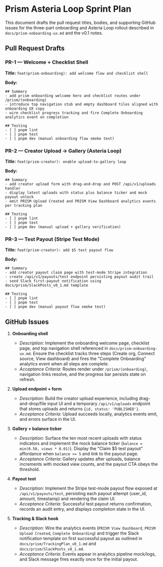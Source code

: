 # Prism Asteria Loop Sprint Plan

This document drafts the pull request titles, bodies, and supporting GitHub issues for the three-part onboarding and Asteria Loop rollout described in `docs/prism-onboarding-ux.md` and the v0.1 notes.

## Pull Request Drafts

### PR-1 — Welcome + Checklist Shell
**Title:** `feat(prism-onboarding): add welcome flow and checklist shell`

**Body:**
```
## Summary
- add prism onboarding welcome hero and checklist routes under /prism/(onboarding)
- introduce top navigation stub and empty dashboard tiles aligned with onboarding UX copy
- wire checklist progress tracking and fire Complete Onboarding analytics event on completion

## Testing
- [ ] pnpm lint
- [ ] pnpm test
- [ ] pnpm dev (manual onboarding flow smoke test)
```

### PR-2 — Creator Upload → Gallery (Asteria Loop)
**Title:** `feat(prism-creator): enable upload-to-gallery loop`

**Body:**
```
## Summary
- add creator upload form with drag-and-drop and POST /api/v1/uploads handler
- display latest uploads with status plus balance ticker and mock payout unlock
- emit PRISM Upload Created and PRISM View Dashboard analytics events per tracking plan

## Testing
- [ ] pnpm lint
- [ ] pnpm test
- [ ] pnpm dev (manual upload + gallery verification)
```

### PR-3 — Test Payout (Stripe Test Mode)
**Title:** `feat(prism-creator): add $5 test payout flow`

**Body:**
```
## Summary
- add creator payout claim page with test-mode Stripe integration
- create /api/v1/payouts/test endpoint persisting payout audit trail
- send Slack first-payout notification using docs/prism/SlackPosts_v0_1.md template

## Testing
- [ ] pnpm lint
- [ ] pnpm test
- [ ] pnpm dev (manual payout flow smoke test)
```

## GitHub Issues

1. **Onboarding shell**
   - _Description:_ Implement the onboarding welcome page, checklist page, and top navigation shell referenced in `docs/prism-onboarding-ux.md`. Ensure the checklist tracks three steps (Create org, Connect source, View dashboard) and fires the "Complete Onboarding" analytics event when all steps are complete.
   - _Acceptance Criteria:_ Routes render under `/prism/(onboarding)`, navigation links resolve, and the progress bar persists state on refresh.

2. **Upload endpoint + form**
   - _Description:_ Build the creator upload experience, including drag-and-drop/file input UI and a temporary `/api/v1/uploads` endpoint that stores uploads and returns `{id, status: 'PUBLISHED'}`.
   - _Acceptance Criteria:_ Upload succeeds locally, analytics events emit, and errors surface in the UI.

3. **Gallery + balance ticker**
   - _Description:_ Surface the ten most recent uploads with status indicators and implement the mock balance ticker (`balance = min(0.50, views * 0.01)`). Display the "Claim $5 test payout" affordance when `balance >= 5` and link to the payout page.
   - _Acceptance Criteria:_ Gallery updates after uploads, balance increments with mocked view counts, and the payout CTA obeys the threshold.

4. **Payout test**
   - _Description:_ Implement the Stripe test-mode payout flow exposed at `/api/v1/payouts/test`, persisting each payout attempt (user_id, amount, timestamp) and rendering the claim UI.
   - _Acceptance Criteria:_ Successful test payout returns confirmation, records an audit entry, and displays completion state in the UI.

5. **Tracking & Slack hook**
   - _Description:_ Wire the analytics events (`PRISM View Dashboard`, `PRISM Upload Created`, `Complete Onboarding`) and trigger the Slack notification template on first successful payout as outlined in `docs/prism/TrackingPlan_v0_1.md` and `docs/prism/SlackPosts_v0_1.md`.
   - _Acceptance Criteria:_ Events appear in analytics pipeline mock/logs, and Slack message fires exactly once for the initial payout.
